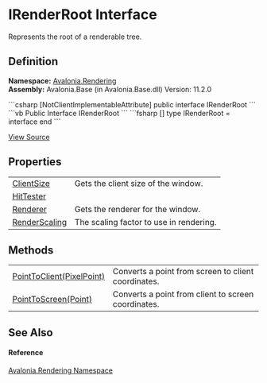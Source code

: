 # IRenderRoot Interface


Represents the root of a renderable tree.



## Definition
**Namespace:** <a href="N_Avalonia_Rendering">Avalonia.Rendering</a>  
**Assembly:** Avalonia.Base (in Avalonia.Base.dll) Version: 11.2.0

<Tabs groupId="api-code-preview">
<TabItem value="csharp" label="C#">
```csharp
[NotClientImplementableAttribute]
public interface IRenderRoot
```
</TabItem>
<TabItem value="vb" label="VB">
```vb
<NotClientImplementableAttribute>
Public Interface IRenderRoot
```
</TabItem>
<TabItem value="fsharp" label="F#">
```fsharp
[<NotClientImplementableAttribute>]
type IRenderRoot = interface end
```
</TabItem>
</Tabs>



<a href="https://github.com/AvaloniaUI/Avalonia/tree/master/src/Avalonia.Base/Rendering/IRenderRoot.cs" title="View the source code">View Source</a>



## Properties
<table>
<tr>
<td><a href="P_Avalonia_Rendering_IRenderRoot_ClientSize">ClientSize</a></td>
<td>Gets the client size of the window.</td>
</tr>
<tr>
<td><a href="P_Avalonia_Rendering_IRenderRoot_HitTester">HitTester</a></td>
<td> </td>
</tr>
<tr>
<td><a href="P_Avalonia_Rendering_IRenderRoot_Renderer">Renderer</a></td>
<td>Gets the renderer for the window.</td>
</tr>
<tr>
<td><a href="P_Avalonia_Rendering_IRenderRoot_RenderScaling">RenderScaling</a></td>
<td>The scaling factor to use in rendering.</td>
</tr>
</table>

## Methods
<table>
<tr>
<td><a href="M_Avalonia_Rendering_IRenderRoot_PointToClient">PointToClient(PixelPoint)</a></td>
<td>Converts a point from screen to client coordinates.</td>
</tr>
<tr>
<td><a href="M_Avalonia_Rendering_IRenderRoot_PointToScreen">PointToScreen(Point)</a></td>
<td>Converts a point from client to screen coordinates.</td>
</tr>
</table>

## See Also


#### Reference
<a href="N_Avalonia_Rendering">Avalonia.Rendering Namespace</a>  

